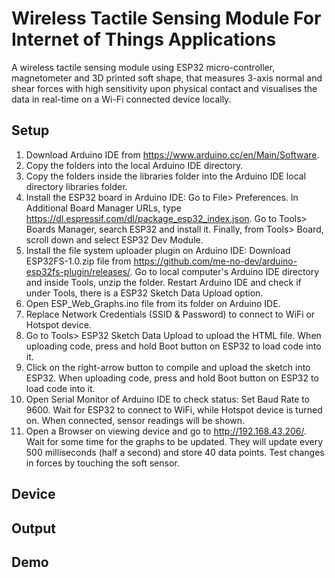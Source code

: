 # Wireless Tactile Sensing Module For Internet of Things Applications

A wireless tactile sensing module using ESP32 micro-controller, magnetometer and 3D printed soft shape, that measures 3-axis normal and shear forces with high sensitivity upon physical contact and visualises the data in real-time on a Wi-Fi connected device locally.

## Setup

1. Download Arduino IDE from https://www.arduino.cc/en/Main/Software.
2. Copy the folders into the local Arduino IDE directory.
3. Copy the folders inside the libraries folder into the Arduino IDE local directory libraries folder.
4. Install the ESP32 board in Arduino IDE:
	      Go to File> Preferences.
	      In Additional Board Manager URLs, type https://dl.espressif.com/dl/package_esp32_index.json.
	      Go to Tools> Boards Manager, search ESP32 and install it.
	      Finally, from Tools> Board, scroll down and select ESP32 Dev Module.
5. Install the file system uploader plugin on Arduino IDE:
	      Download ESP32FS-1.0.zip file from https://github.com/me-no-dev/arduino-esp32fs-plugin/releases/.
	      Go to local computer's Arduino IDE directory and inside Tools, unzip the folder.
	      Restart Arduino IDE and check if under Tools, there is a ESP32 Sketch Data Upload option.
5. Open ESP_Web_Graphs.ino file from its folder on Arduino IDE.
6. Replace Network Credentials (SSID & Password) to connect to WiFi or Hotspot device.
7. Go to Tools> ESP32 Sketch Data Upload to upload the HTML file.
	      When uploading code, press and hold Boot button on ESP32 to load code into it.
8. Click on the right-arrow button to compile and upload the sketch into ESP32.
	      When uploading code, press and hold Boot button on ESP32 to load code into it.
9. Open Serial Monitor of Arduino IDE to check status:
	      Set Baud Rate to 9600. 
	      Wait for ESP32 to connect to WiFi, while Hotspot device is turned on. 
	      When connected, sensor readings will be shown.
10. Open a Browser on viewing device and go to http://192.168.43.206/.
 	      Wait for some time for the graphs to be updated.
	      They will update every 500 milliseconds (half a second) and store 40 data points.
 	      Test changes in forces by touching the soft sensor.

## Device


## Output


## Demo

